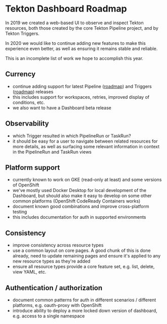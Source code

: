 # Tekton Dashboard Roadmap

In 2019 we created a web-based UI to observe and inspect Tekton resources, both those created by the core Tekton Pipeline project, and by Tekton Triggers.

In 2020 we would like to continue adding new features to make this experience even better, as well as ensuring it remains stable and reliable.

This is an incomplete list of work we hope to accomplish this year.

## Currency
- continue adding support for latest Pipeline ([roadmap](https://github.com/tektoncd/pipeline/blob/master/roadmap.md)) and Triggers ([roadmap](https://github.com/tektoncd/triggers/blob/master/roadmap.md)) releases
- this includes support for workspaces, retries, improved display of conditions, etc.
- we also want to have a Dashboard beta release

## Observability
- which Trigger resulted in which PipelineRun or TaskRun?
- it should be easy for a user to navigate between related resources for more details, as well as surfacing some relevant information in context in the PipelineRun and TaskRun views

## Platform support
- currently known to work on GKE (read-only at least) and some versions of OpenShift
- we've mostly used Docker Desktop for local development of the Dashboard, but should also make it easy to develop on some other common platforms (OpenShift CodeReady Containers works)
- document known good combinations and improve cross-platform testing
- this includes documentation for auth in supported environments

## Consistency
- improve consistency across resource types
- use a common layout on core pages. A good chunk of this is done already, need to update remaining pages and ensure it's applied to any new resource types as they're added
- ensure all resource types provide a core feature set, e.g. list, delete, view YAML, etc.

## Authentication / authorization
- document common patterns for auth in different scenarios / different platforms, e.g. oauth-proxy with OpenShift
- introduce ability to deploy a more locked down version of dashboard, e.g. access to a single namespace

